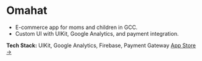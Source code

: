 # Omahat

- E-commerce app for moms and children in GCC.
- Custom UI with UIKit, Google Analytics, and payment integration.

**Tech Stack:** UIKit, Google Analytics, Firebase, Payment Gateway
[App Store →](https://apps.apple.com/us/app/omahat/id1180926330)
